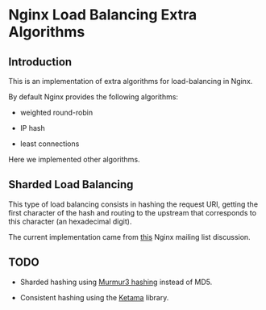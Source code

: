 # Nginx Load Balancing Extra Algorithms


## Introduction

This is an implementation of extra algorithms for load-balancing in
Nginx.

By default Nginx provides the following algorithms:

 + weighted round-robin
 
 + IP hash
 
 + least connections
 
Here we implemented other algorithms.
 
## Sharded Load Balancing
 
This type of load balancing consists in hashing the request URI,
getting the first character of the hash and routing to the upstream
that corresponds to this character (an hexadecimal digit).

The current implementation came from
[this](http://mailman.nginx.org/pipermail/nginx/2012-March/032697.html)
Nginx mailing list discussion.


## TODO

 + Sharded hashing using [Murmur3 hashing](https://github.com/PeterScott/murmur3) instead of MD5.

 + Consistent hashing using the [Ketama](https://github.com/RJ/ketama) library.
 
